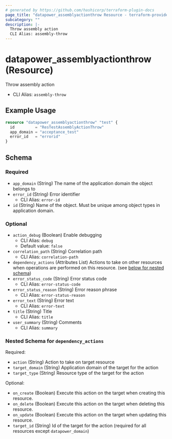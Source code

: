 ```yaml
---
# generated by https://github.com/hashicorp/terraform-plugin-docs
page_title: "datapower_assemblyactionthrow Resource - terraform-provider-datapower"
subcategory: ""
description: |-
  Throw assembly action
  CLI Alias: assembly-throw
---
```


# datapower_assemblyactionthrow (Resource)

Throw assembly action
  - CLI Alias: `assembly-throw`

## Example Usage

```terraform
resource "datapower_assemblyactionthrow" "test" {
  id         = "ResTestAssemblyActionThrow"
  app_domain = "acceptance_test"
  error_id   = "errorid"
}
```

<!-- schema generated by tfplugindocs -->
## Schema

### Required

- `app_domain` (String) The name of the application domain the object belongs to
- `error_id` (String) Error identifier
  - CLI Alias: `error-id`
- `id` (String) Name of the object. Must be unique among object types in application domain.

### Optional

- `action_debug` (Boolean) Enable debugging
  - CLI Alias: `debug`
  - Default value: `false`
- `correlation_path` (String) Correlation path
  - CLI Alias: `correlation-path`
- `dependency_actions` (Attributes List) Actions to take on other resources when operations are performed on this resource. (see [below for nested schema](#nestedatt--dependency_actions))
- `error_status_code` (String) Error status code
  - CLI Alias: `error-status-code`
- `error_status_reason` (String) Error reason phrase
  - CLI Alias: `error-status-reason`
- `error_text` (String) Error text
  - CLI Alias: `error-text`
- `title` (String) Title
  - CLI Alias: `title`
- `user_summary` (String) Comments
  - CLI Alias: `summary`

<a id="nestedatt--dependency_actions"></a>
### Nested Schema for `dependency_actions`

Required:

- `action` (String) Action to take on target resource
- `target_domain` (String) Application domain of the target for the action
- `target_type` (String) Resource type of the target for the action

Optional:

- `on_create` (Boolean) Execute this action on the target when creating this resource.
- `on_delete` (Boolean) Execute this action on the target when deleting this resource.
- `on_update` (Boolean) Execute this action on the target when updating this resource.
- `target_id` (String) Id of the target for the action (required for all resources except `datapower_domain`)
